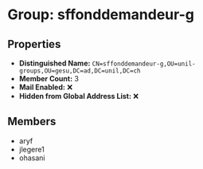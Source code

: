 # Group: sffonddemandeur-g

## Properties

- **Distinguished Name:** `CN=sffonddemandeur-g,OU=unil-groups,OU=gesu,DC=ad,DC=unil,DC=ch`
- **Member Count:** 3
- **Mail Enabled:** ❌
- **Hidden from Global Address List:** ❌

## Members

- aryf
- jlegere1
- ohasani
